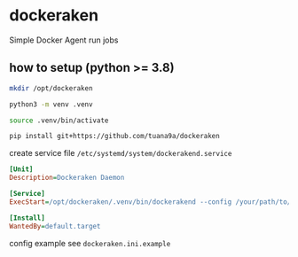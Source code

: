 # dockeraken

Simple Docker Agent run jobs

## how to setup (**python >= 3.8**)

```bash
mkdir /opt/dockeraken
```

```bash
python3 -m venv .venv
```

```bash
source .venv/bin/activate
```

```bash
pip install git+https://github.com/tuana9a/dockeraken
```

create service file `/etc/systemd/system/dockerakend.service`

```ini
[Unit]
Description=Dockeraken Daemon

[Service]
ExecStart=/opt/dockeraken/.venv/bin/dockerakend --config /your/path/to/dockeraken.ini

[Install]
WantedBy=default.target
```

config example see `dockeraken.ini.example`
